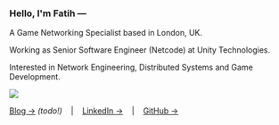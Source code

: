 ### Hello, I'm Fatih —

A Game Networking Specialist based in London, UK.

Working as Senior Software Engineer (Netcode) at Unity Technologies.

Interested in Network Engineering, Distributed Systems and Game Development.

![](https://mfatihmar.herokuapp.com/about-pixel.gif)

[Blog →](https://mfatihmar.com/blog) _(todo!)_
&nbsp;&nbsp;&nbsp;|&nbsp;&nbsp;&nbsp;
[LinkedIn →](https://linkedin.com/in/mfatihmar)
&nbsp;&nbsp;&nbsp;|&nbsp;&nbsp;&nbsp;
[GitHub →](https://github.com/mfatihmar)

